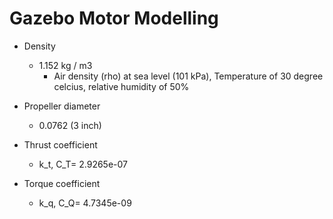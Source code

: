 # Gazebo Motor Modelling
- Density
  - 1.152 kg / m3
    - Air density (rho) at sea level (101 kPa), Temperature of 30 degree celcius, relative humidity of 50%
- Propeller diameter 
  - 0.0762 (3 inch)


- Thrust coefficient 
  - k_t, C_T= 2.9265e-07
- Torque coefficient 
  - k_q, C_Q= 4.7345e-09